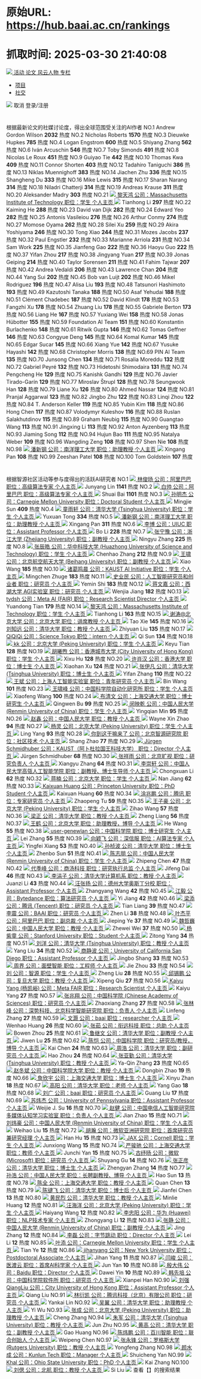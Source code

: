 # 原始URL: https://hub.baai.ac.cn/rankings

# 抓取时间: 2025-03-30 21:40:08

[![](https://hub.baai.ac.cn/_nuxt/img/logo.a2943de.svg) ](https://hub.baai.ac.cn/)
[ 活动 ](https://hub.baai.ac.cn/events)[ 论文 ](https://hub.baai.ac.cn/papers)[ 风云人物 ](https://hub.baai.ac.cn/rankings)[ 专栏 ](https://hub.baai.ac.cn/)
  * [ 项目](https://hub.baai.ac.cn/projects)
  * [ 社交](https://baai.org/l/linklocal)


[![](https://hub-cache.baai.ac.cn/hub-banner/baai-banner.png)](https://baai.org/l/deepm)
取消
登录/注册
# 
根据最新论文的社媒讨论度，得出全球范围受关注的AI作者
NO.1 
Andrew Gordon Wilson
**2032**
热度
NO.2 
Nicholas Roberts
**1570**
热度
NO.3 
Dieuwke Hupkes
**785**
热度
NO.4 
Logan Engstrom
**600**
热度
NO.5 
Shiyang Zhang
**562**
热度
NO.6 
Iván Arcuschin
**546**
热度
NO.7 
Toby Simonds
**491**
热度
NO.8 
Nicolas Le Roux
**451**
热度
NO.9 
Guiyao Tie
**442**
热度
NO.10 
Thomas Kwa
**409**
热度
NO.11 
Connor Shorten
**403**
热度
NO.12 
Tadahiro Taniguchi
**386**
热度
NO.13 
Niklas Muennighoff
**383**
热度
NO.14 
Jiachen Zhu
**336**
热度
NO.15 
Shangheng Du
**333**
热度
NO.16 
Mike Lewis
**315**
热度
NO.17 
Sharan Narang
**314**
热度
NO.18 
Niladri Chatterji
**314**
热度
NO.19 
Andreas Krause
**311**
热度
NO.20 
Aleksander Madry
**303**
热度
NO.21 
[![](https://friend-oss-s3.baai.ac.cn/link-v1/accounts/avatars/112/800/144/486/924/769/original/6e43ef65b56ed1cc.jpg) 黎天鸿 公司：Massachusetts Institute of Technology 职位：学生 个人主页 ](https://hub.baai.ac.cn/users/96714)
![](https://friend-oss-s3.baai.ac.cn/link-v1/accounts/avatars/112/800/144/486/924/769/original/6e43ef65b56ed1cc.jpg) Tianhong Li
**297**
热度
NO.22 
Kaiming He
**288**
热度
NO.23 
David van Dijk
**282**
热度
NO.24 
Edward Yeo
**282**
热度
NO.25 
Antonis Vasileiou
**276**
热度
NO.26 
Arthur Conmy
**274**
热度
NO.27 
Momose Oyama
**262**
热度
NO.28 
Silei Xu
**259**
热度
NO.29 
Akira Yoshiyama
**246**
热度
NO.30 
Tong Xiao
**244**
热度
NO.31 
Mozes Jacobs
**237**
热度
NO.32 
Paul Engstler
**232**
热度
NO.33 
Marianne Arriola
**231**
热度
NO.34 
Sam Work
**225**
热度
NO.35 
Jianfeng Gao
**222**
热度
NO.36 
Haoyu Guo
**222**
热度
NO.37 
Yifan Zhou
**217**
热度
NO.38 
Jingyang Yuan
**217**
热度
NO.39 
Jonas Geiping
**214**
热度
NO.40 
Taylor Sorensen
**211**
热度
NO.41 
Fahim Tajwar
**207**
热度
NO.42 
Andrea Vedaldi
**206**
热度
NO.43 
Lawrence Chan
**204**
热度
NO.44 
Yang Sui
**202**
热度
NO.45 
Bob van Luijt
**202**
热度
NO.46 
Mikel Rodriguez
**196**
热度
NO.47 
Alisa Liu
**193**
热度
NO.48 
Tatsunori Hashimoto
**193**
热度
NO.49 
Kazutoshi Tanaka
**188**
热度
NO.50 
Asaf Yehudai
**188**
热度
NO.51 
Clément Chadebec
**187**
热度
NO.52 
David Klindt
**178**
热度
NO.53 
Fangzhi Xu
**178**
热度
NO.54 
Zhuang Liu
**178**
热度
NO.55 
Gabriele Berton
**173**
热度
NO.56 
Liang He
**167**
热度
NO.57 
Yuxiang Wei
**158**
热度
NO.58 
Jonas Hübotter
**155**
热度
NO.59 
Foundation AI Team
**151**
热度
NO.60 
Konstantin Burlachenko
**148**
热度
NO.61 
Ritwik Gupta
**146**
热度
NO.62 
Tomas Geffner
**146**
热度
NO.63 
Congyue Deng
**145**
热度
NO.64 
Komal Kumar
**145**
热度
NO.65 
Edgar Sucar
**145**
热度
NO.66 
Xiang Yue
**142**
热度
NO.67 
Yusuke Hayashi
**142**
热度
NO.68 
Christopher Morris
**138**
热度
NO.69 
PIN AI Team
**135**
热度
NO.70 
Junsong Chen
**134**
热度
NO.71 
Rosalia Moreddu
**132**
热度
NO.72 
Gabriel Peyré
**132**
热度
NO.73 
Hidetoshi Shimodaira
**131**
热度
NO.74 
Pengcheng He
**129**
热度
NO.75 
Kanishk Gandhi
**129**
热度
NO.76 
Javier Tirado-Garín
**129**
热度
NO.77 
Miroslav Štrupl
**128**
热度
NO.78 
Seungwook Han
**128**
热度
NO.79 
Liane Xu
**126**
热度
NO.80 
Ahmed Nassar
**124**
热度
NO.81 
Pranjal Aggarwal
**123**
热度
NO.82 
Jingbo Zhu
**122**
热度
NO.83 
Linqi Zhou
**122**
热度
NO.84 
T. Anderson Keller
**119**
热度
NO.85 
Yubin Kim
**118**
热度
NO.86 
Hong Chen
**117**
热度
NO.87 
Volodymyr Kuleshov
**116**
热度
NO.88 
Ruslan Salakhutdinov
**115**
热度
NO.89 
Graham Neubig
**115**
热度
NO.90 
Guangtao Wang
**113**
热度
NO.91 
Jingxing Li
**113**
热度
NO.92 
Anton Ayzenberg
**113**
热度
NO.93 
Jiaming Song
**112**
热度
NO.94 
Hujun Bao
**111**
热度
NO.95 
Natalya Weber
**109**
热度
NO.96 
Wangding Zeng
**108**
热度
NO.97 
Shen Nie
**108**
热度
NO.98 
[![](https://simg.baai.ac.cn/uploads/2024/08/0d935f7c68514fa7fb03eb118232ffa8.png) 潘新钢 公司：南洋理工大学 职位：助理教授 个人主页 ](https://hub.baai.ac.cn/users/59181)
![](https://simg.baai.ac.cn/uploads/2024/08/0d935f7c68514fa7fb03eb118232ffa8.png) Xingang Pan
**108**
热度
NO.99 
Zeeshan Patel
**108**
热度
NO.100 
Tom Goldstein
**107**
热度
# 
根据智源社区活动等参与度得出的活跃AI研究者
NO.1 
[![](https://thirdwx.qlogo.cn/mmopen/vi_32/Q0j4TwGTfTLYOuLxFCbeNP4YJIR4xweiccPX8qeQwvjiae2o4wpMUlCMEZ44PKybOibUJW1uumIjaxfoOjjCzib7HA/132) 林俊旸 公司：阿里巴巴 职位：高级算法专家 个人主页 ](https://hub.baai.ac.cn/users/18796)
![](https://thirdwx.qlogo.cn/mmopen/vi_32/Q0j4TwGTfTLYOuLxFCbeNP4YJIR4xweiccPX8qeQwvjiae2o4wpMUlCMEZ44PKybOibUJW1uumIjaxfoOjjCzib7HA/132) Junyang Lin
**1141**
热度
NO.2 
[![](https://simg.baai.ac.cn/uploads/2025/03/764a53655d794bdaffa3d8fa18d23d2c.jpeg) 白帅 公司：阿里巴巴 职位：高级算法专家 个人主页 ](https://hub.baai.ac.cn/users/104622)
![](https://simg.baai.ac.cn/uploads/2025/03/764a53655d794bdaffa3d8fa18d23d2c.jpeg) Shuai Bai
**1101**
热度
NO.3 
[![](https://simg.baai.ac.cn/uploads/2025/03/9f81af0e23f85270a5f8652e4d16a6da.jpeg) 孙明杰 公司：Carnegie Mellon University 职位：Doctoral Student 个人主页 ](https://hub.baai.ac.cn/users/104523)
![](https://simg.baai.ac.cn/uploads/2025/03/9f81af0e23f85270a5f8652e4d16a6da.jpeg) Mingjie Sun
**409**
热度
NO.4 
[![](https://friend-oss-s3.baai.ac.cn/link-v1/accounts/avatars/114/070/561/847/603/068/original/c73aa28a8717283e.jpg) 童雨轩 公司：清华大学 (Tsinghua University) 职位：学生 个人主页 ](https://hub.baai.ac.cn/users/52472)
![](https://friend-oss-s3.baai.ac.cn/link-v1/accounts/avatars/114/070/561/847/603/068/original/c73aa28a8717283e.jpg) Yuxuan Tong
**334**
热度
NO.5 
[![](https://simg.baai.ac.cn/uploads/2024/08/0d935f7c68514fa7fb03eb118232ffa8.png) 潘新钢 公司：南洋理工大学 职位：助理教授 个人主页 ](https://hub.baai.ac.cn/users/59181)
![](https://simg.baai.ac.cn/uploads/2024/08/0d935f7c68514fa7fb03eb118232ffa8.png) Xingang Pan
**311**
热度
NO.6 
[![](https://simg.baai.ac.cn/uploads/2024/08/501d79d3e5321b569d14221b0cb1b411.png) 李博 公司：UIUC 职位：Assistant Professor 个人主页 ](https://hub.baai.ac.cn/users/35969)
![](https://simg.baai.ac.cn/uploads/2024/08/501d79d3e5321b569d14221b0cb1b411.png) Bo Li
**228**
热度
NO.7 
[![](https://simg.baai.ac.cn/uploads/2024/08/93de78c7840aa5c785c3598efd5add22.png) 张宁豫 公司：浙江大学 (Zhejiang University) 职位：副教授 个人主页 ](https://hub.baai.ac.cn/users/1242)
![](https://simg.baai.ac.cn/uploads/2024/08/93de78c7840aa5c785c3598efd5add22.png) Ningyu Zhang
**225**
热度
NO.8 
[![](https://sso-user-avatar.baai.ac.cn/v1/931654e7041ff7453fda8788139cf21e.png) 张辰皓 公司：华中科技大学 (Huazhong University of Science and Technology) 职位：学生 个人主页 ](https://hub.baai.ac.cn/users/66898)
![](https://sso-user-avatar.baai.ac.cn/v1/931654e7041ff7453fda8788139cf21e.png) Chenhao Zhang
**212**
热度
NO.9 
[![](https://sso-user-avatar.baai.ac.cn/v1/d79af5f9c9ffdfd3357ae45aef48f7be.png) 王啸 公司：北京航空航天大学 (Beihang University) 职位：副教授 个人主页 ](https://hub.baai.ac.cn/users/3461)
![](https://sso-user-avatar.baai.ac.cn/v1/d79af5f9c9ffdfd3357ae45aef48f7be.png) Xiao Wang
**185**
热度
NO.10 
[![](https://simg.baai.ac.cn/uploads/2024/11/38ad03593f93fb32e169d26876e6802f.png) 诸葛鸣晨 公司：KAUST AI Initiative 职位：学生 个人主页 ](https://hub.baai.ac.cn/users/28389)
![](https://simg.baai.ac.cn/uploads/2024/11/38ad03593f93fb32e169d26876e6802f.png) Mingchen Zhuge
**183**
热度
NO.11 
[![](https://sso-user-avatar.baai.ac.cn/v1/17a2c0011ff200a5cd25e6c0d01d591d.png) 史业民 公司：人工智能研究员和创业者 职位：研究员 个人主页 ](https://hub.baai.ac.cn/users/27060)
![](https://sso-user-avatar.baai.ac.cn/v1/17a2c0011ff200a5cd25e6c0d01d591d.png) Yemin Shi
**183**
热度
NO.12 
[![](https://friend-oss-s3.baai.ac.cn/link-v1/accounts/avatars/114/182/285/812/227/718/original/20876af27fd65976.jpg) 蒋文嘉 公司：西湖大学 AGI实验室 职位：研究员 个人主页 ](https://hub.baai.ac.cn/users/104845)
![](https://friend-oss-s3.baai.ac.cn/link-v1/accounts/avatars/114/182/285/812/227/718/original/20876af27fd65976.jpg) Wenjia Jiang
**182**
热度
NO.13 
[![](https://simg.baai.ac.cn/uploads/2024/11/17cc4843f29d2298f1808a3e5e74313b.png) tydsh 公司：Meta AI (FAIR) 职位：Research Scientist Director 个人主页 ](https://hub.baai.ac.cn/users/101003)
![](https://simg.baai.ac.cn/uploads/2024/11/17cc4843f29d2298f1808a3e5e74313b.png) Yuandong Tian
**179**
热度
NO.14 
[![](https://friend-oss-s3.baai.ac.cn/link-v1/accounts/avatars/112/800/144/486/924/769/original/6e43ef65b56ed1cc.jpg) 黎天鸿 公司：Massachusetts Institute of Technology 职位：学生 个人主页 ](https://hub.baai.ac.cn/users/96714)
![](https://friend-oss-s3.baai.ac.cn/link-v1/accounts/avatars/112/800/144/486/924/769/original/6e43ef65b56ed1cc.jpg) Tianhong Li
**163**
热度
NO.15 
[![](https://thirdwx.qlogo.cn/mmopen/vi_32/JGHaEiaic7xbJPicosibibTUWIxdh9neHcIAnW6WC13JdRJnO3WhiaI19aymWj9y7fjsAL0x6AoTHRS2UnXYia1jiaP5CA/132) 谢涛@北京大学 公司：北京大学 职位：讲席教授 个人主页 ](https://hub.baai.ac.cn/users/8229)
![](https://thirdwx.qlogo.cn/mmopen/vi_32/JGHaEiaic7xbJPicosibibTUWIxdh9neHcIAnW6WC13JdRJnO3WhiaI19aymWj9y7fjsAL0x6AoTHRS2UnXYia1jiaP5CA/132) Tao Xie
**145**
热度
NO.16 
[![](https://sso-user-avatar.baai.ac.cn/v1/28a80ac37c1fb18dffa874b19dcfe890.png) 刘知远 公司：清华大学 职位：教授 个人主页 ](https://hub.baai.ac.cn/users/638)
![](https://sso-user-avatar.baai.ac.cn/v1/28a80ac37c1fb18dffa874b19dcfe890.png) Zhiyuan Liu
**135**
热度
NO.17 
[![](https://simg.baai.ac.cn/uploads/2025/02/bf0f8f746c9094d83d36ba83fb458da4.jpeg) QiQiQi 公司：Science Tokyo 职位：intern 个人主页 ](https://hub.baai.ac.cn/users/103923)
![](https://simg.baai.ac.cn/uploads/2025/02/bf0f8f746c9094d83d36ba83fb458da4.jpeg) Qi Sun
**134**
热度
NO.18 
[![](https://friend-oss-s3.baai.ac.cn/link-v1/accounts/avatars/114/176/625/598/880/644/original/8f624d8db47f9bb9.jpeg) kk 公司：北京大学 (Peking University) 职位：学生 个人主页 ](https://hub.baai.ac.cn/users/42725)
![](https://friend-oss-s3.baai.ac.cn/link-v1/accounts/avatars/114/176/625/598/880/644/original/8f624d8db47f9bb9.jpeg) Keyu Tian
**128**
热度
NO.19 
[![](https://simg.baai.ac.cn/uploads/2024/08/911b61f379db08216c07cfe807773ce3.png) 胡曦煦 公司：香港城市大学 (City University of Hong Kong) 职位：学生 个人主页 ](https://hub.baai.ac.cn/users/42619)
![](https://simg.baai.ac.cn/uploads/2024/08/911b61f379db08216c07cfe807773ce3.png) Xixu Hu
**128**
热度
NO.20 
[![](https://friend-oss-s3.baai.ac.cn/link-v1/accounts/avatars/114/096/907/156/945/006/original/3f7f2585fd38827d.jpg) 许肖汉 公司：香港大学 职位：博士生 个人主页 ](https://hub.baai.ac.cn/users/17675)
![](https://friend-oss-s3.baai.ac.cn/link-v1/accounts/avatars/114/096/907/156/945/006/original/3f7f2585fd38827d.jpg) Xiaohan Xu
**124**
热度
NO.21 
[![](https://sso-user-avatar.baai.ac.cn/v1/b78af61ffb0c5df8dfb1727f23d1fe0e.png) 张伊凡 公司：清华大学 (Tsinghua University) 职位：博士生 个人主页 ](https://hub.baai.ac.cn/users/19790)
![](https://sso-user-avatar.baai.ac.cn/v1/b78af61ffb0c5df8dfb1727f23d1fe0e.png) Yifan Zhang
**110**
热度
NO.22 
[![](https://friend-oss-s3.baai.ac.cn/link-v1/accounts/avatars/113/440/545/211/646/866/original/62c0850588720cd3.jpg) 王斌 公司：上海人工智能实验室 职位：青年研究员 个人主页 ](https://hub.baai.ac.cn/users/101405)
![](https://friend-oss-s3.baai.ac.cn/link-v1/accounts/avatars/113/440/545/211/646/866/original/62c0850588720cd3.jpg) Bin Wang
**101**
热度
NO.23 
[![](https://sso-user-avatar.baai.ac.cn/v1/a2a87f3d337ea77c7418ff858b55ec41.png) 王啸峰 公司：中国科学院自动化研究所 职位：学生 个人主页 ](https://hub.baai.ac.cn/users/8731)
![](https://sso-user-avatar.baai.ac.cn/v1/a2a87f3d337ea77c7418ff858b55ec41.png) Xiaofeng Wang
**100**
热度
NO.24 
[![](https://friend-oss-s3.baai.ac.cn/link-v1/accounts/avatars/114/149/679/379/659/584/original/df77912dc4766a74.jpg) 布清文 公司：上海交通大学 职位：博士研究生 个人主页 ](https://hub.baai.ac.cn/users/104625)
![](https://friend-oss-s3.baai.ac.cn/link-v1/accounts/avatars/114/149/679/379/659/584/original/df77912dc4766a74.jpg) Qingwen Bu
**99**
热度
NO.25 
[![](https://sso-user-avatar.baai.ac.cn/v1/0ec5482267ab01c138baab886c6349df.png) 闵映乾 公司：中国人民大学 (Renmin University of China) 职位：学生 个人主页 ](https://hub.baai.ac.cn/users/2902)
![](https://sso-user-avatar.baai.ac.cn/v1/0ec5482267ab01c138baab886c6349df.png) Yingqian Min
**95**
热度
NO.26 
[![](https://simg.baai.ac.cn/uploads/2024/08/2c4ed60bd2b0e445b73e6a42c2b14305.jpg) 赵鑫 公司：中国人民大学 职位：教授 个人主页 ](https://hub.baai.ac.cn/users/2420)
![](https://simg.baai.ac.cn/uploads/2024/08/2c4ed60bd2b0e445b73e6a42c2b14305.jpg) Wayne Xin Zhao
**94**
热度
NO.27 
[![](https://thirdwx.qlogo.cn/mmopen/vi_32/GNHAUB0zIT1ibt7QqrBY394yMpquIwsicVVKkOp78oJ9GWnrGVMZcRosCYTia8056BhBcAeCuJFsTiaJL1onfCoQhQ/132) 杨灵 公司：北京大学 (Peking University) 职位：学生 个人主页 ](https://hub.baai.ac.cn/users/47577)
![](https://thirdwx.qlogo.cn/mmopen/vi_32/GNHAUB0zIT1ibt7QqrBY394yMpquIwsicVVKkOp78oJ9GWnrGVMZcRosCYTia8056BhBcAeCuJFsTiaJL1onfCoQhQ/132) Ling Yang
**93**
热度
NO.28 
[![](https://sso-user-avatar.baai.ac.cn/v1/607da93740d7a1e7e79764da6f62dd82.png) 你到这干嘛来了 公司：北京智源研究院 职位：社区技术 个人主页 ](https://hub.baai.ac.cn/users/16)
![](https://sso-user-avatar.baai.ac.cn/v1/607da93740d7a1e7e79764da6f62dd82.png) Shang Zhao
**77**
热度
NO.29 
[![](https://simg.baai.ac.cn/uploads/2024/06/143997b75cf11b789f2334a13d9149bb.png) Jürgen Schmidhuber 公司：KAUST（阿卜杜拉国王科技大学） 职位：Director 个人主页 ](https://hub.baai.ac.cn/users/95049)
![](https://simg.baai.ac.cn/uploads/2024/06/143997b75cf11b789f2334a13d9149bb.png) Jürgen Schmidhuber
**68**
热度
NO.30 
[![](https://simg.baai.ac.cn/uploads/2024/08/0f9bfc875d9d7a95c0c8b30a152a745a.png) 张祥雨 公司：北京旷视 职位：研究负责人 个人主页 ](https://hub.baai.ac.cn/users/1922)
![](https://simg.baai.ac.cn/uploads/2024/08/0f9bfc875d9d7a95c0c8b30a152a745a.png) Xiangyu Zhang
**64**
热度
NO.31 
[![](https://simg.baai.ac.cn/uploads/2024/08/b4c3ad7e2e7e48a8af084aff72d4d856.png) 李崇轩 公司：中国人民大学高瓴人工智能学院 职位：副教授、博士生导师 个人主页 ](https://hub.baai.ac.cn/users/26012)
![](https://simg.baai.ac.cn/uploads/2024/08/b4c3ad7e2e7e48a8af084aff72d4d856.png) Chongxuan Li
**62**
热度
NO.32 
[![](https://thirdwx.qlogo.cn/mmopen/4YDMnAYic1fTfL52YtrkFgDZhkql8WHPXrnSsAWoQAe74S8R3iaBZ3d4mOPzia9jWK8KfFfaoyuOaWLHNoOE2j2YpdI3x4p8SeR/132) 蒋楠 公司：北京大学 职位：学生 个人主页 ](https://hub.baai.ac.cn/users/12131)
![](https://thirdwx.qlogo.cn/mmopen/4YDMnAYic1fTfL52YtrkFgDZhkql8WHPXrnSsAWoQAe74S8R3iaBZ3d4mOPzia9jWK8KfFfaoyuOaWLHNoOE2j2YpdI3x4p8SeR/132) Nan Jiang
**62**
热度
NO.33 
[![](https://simg.baai.ac.cn/uploads/2025/02/9e9ec678791830de9221772246d1fd9a.png) Kaixuan Huang 公司：Princeton University 职位：PhD Student 个人主页 ](https://hub.baai.ac.cn/users/14377)
![](https://simg.baai.ac.cn/uploads/2025/02/9e9ec678791830de9221772246d1fd9a.png) Kaixuan Huang
**60**
热度
NO.34 
[![](https://thirdwx.qlogo.cn/mmopen/ZXKAmaeDa84g50REO1LiaXBq7QqaB2hPibU648Nr46R5iazajJTGkG5Zz4PLIVzlZBAddqd9icL1WNbMZ2ibfA9Jb7SsB5o9jPFJL/132) 涂兆鹏 公司：腾讯 职位：专家研究员 个人主页 ](https://hub.baai.ac.cn/users/17200)
![](https://thirdwx.qlogo.cn/mmopen/ZXKAmaeDa84g50REO1LiaXBq7QqaB2hPibU648Nr46R5iazajJTGkG5Zz4PLIVzlZBAddqd9icL1WNbMZ2ibfA9Jb7SsB5o9jPFJL/132) Zhaopeng Tu
**59**
热度
NO.35 
[![](https://sso-user-avatar.baai.ac.cn/v1/c2f4f1965f840055cd3f65f12299e75d.png) 王子豪 公司：北京大学 (Peking University) 职位：学生 个人主页 ](https://hub.baai.ac.cn/users/53192)
![](https://sso-user-avatar.baai.ac.cn/v1/c2f4f1965f840055cd3f65f12299e75d.png) Zihao Wang
**57**
热度
NO.36 
[![](https://thirdwx.qlogo.cn/mmopen/vi_32/DYAIOgq83eoGrZkcQF76jRcibhJSwNDCfic4jrAM2Picwu72uy4AxpGcqrNP1zAukRYxgsBYVc7iaDuE7ibBy37ViaVg/132) 梁正 公司：清华大学 职位：教授 个人主页 ](https://hub.baai.ac.cn/users/24338)
![](https://thirdwx.qlogo.cn/mmopen/vi_32/DYAIOgq83eoGrZkcQF76jRcibhJSwNDCfic4jrAM2Picwu72uy4AxpGcqrNP1zAukRYxgsBYVc7iaDuE7ibBy37ViaVg/132) Zheng Liang
**56**
热度
NO.37 
[![](https://thirdwx.qlogo.cn/mmopen/npl8XY1iaCpjURU7dZq8HsxJlL5F4iaJ4c4picXyibkXAgxJfo5cJpTbzrcKprbHwaYwjKmXJuSiameYicN6iaqvYQLh7E6whAwCbVw/132) 王鹤 公司：北京大学 职位：助理教授，博导 个人主页 ](https://hub.baai.ac.cn/users/7841)
![](https://thirdwx.qlogo.cn/mmopen/npl8XY1iaCpjURU7dZq8HsxJlL5F4iaJ4c4picXyibkXAgxJfo5cJpTbzrcKprbHwaYwjKmXJuSiameYicN6iaqvYQLh7E6whAwCbVw/132) He Wang
**55**
热度
NO.38 
[![](https://ticket-assets.baai.ac.cn/uploads/338ca9f22ca28fa660d0bbb7ac19e9a2.png) user-genewlan 公司：中国科学院 职位：博士研究生 个人主页 ](https://hub.baai.ac.cn/users/104307)
![](https://ticket-assets.baai.ac.cn/uploads/338ca9f22ca28fa660d0bbb7ac19e9a2.png) Lei Zhang
**55**
热度
NO.39 
[![](https://sso-user-avatar.baai.ac.cn/v1/54abbf4653e2943b147fcea9afe8fa6b.png) 向颖飞 公司：深信服 职位：AI算法专家 个人主页 ](https://hub.baai.ac.cn/users/3599)
![](https://sso-user-avatar.baai.ac.cn/v1/54abbf4653e2943b147fcea9afe8fa6b.png) Yingfei Xiang
**53**
热度
NO.40 
[![](https://simg.baai.ac.cn/uploads/2024/08/012a763c4d4a38b3e3f8cea0b665257e.jpeg) 孙桢波 公司：清华大学 职位：博士生 个人主页 ](https://hub.baai.ac.cn/users/35273)
![](https://simg.baai.ac.cn/uploads/2024/08/012a763c4d4a38b3e3f8cea0b665257e.jpeg) Zhenbo Sun
**51**
热度
NO.41 
[![](https://thirdwx.qlogo.cn/mmopen/vi_32/2KyPKYibcQxFldN05rXsamsEufo8qkVPPiaz0MCh5Mw9bJOZk9mymPDDJEBTghkxlbBpYJWU62NxZpaIT3IPevvQ/132) 陈志朋 公司：中国人民大学 (Renmin University of China) 职位：学生 个人主页 ](https://hub.baai.ac.cn/users/46123)
![](https://thirdwx.qlogo.cn/mmopen/vi_32/2KyPKYibcQxFldN05rXsamsEufo8qkVPPiaz0MCh5Mw9bJOZk9mymPDDJEBTghkxlbBpYJWU62NxZpaIT3IPevvQ/132) Zhipeng Chen
**47**
热度
NO.42 
[![](https://thirdwx.qlogo.cn/mmopen/4YDMnAYic1fRDDvvEFezv7biajWibBTgw0kMAXzHlm1EgCLDJTedascQcQmFNAnjaUbiafor9eNtbQt9zcJiam3oHnKMMN1Mn7fOr/132) 代季峰 公司：商汤科技 职位：研究执行总监 个人主页 ](https://hub.baai.ac.cn/users/5108)
![](https://thirdwx.qlogo.cn/mmopen/4YDMnAYic1fRDDvvEFezv7biajWibBTgw0kMAXzHlm1EgCLDJTedascQcQmFNAnjaUbiafor9eNtbQt9zcJiam3oHnKMMN1Mn7fOr/132) Jifeng Dai
**46**
热度
NO.43 
[![](https://sso-user-avatar.baai.ac.cn/v1/b779e6ba268dcef525ca04cd29d0544c.png) 李涓子 公司：清华大学计算机系 职位：教授 个人主页 ](https://hub.baai.ac.cn/users/19004)
![](https://sso-user-avatar.baai.ac.cn/v1/b779e6ba268dcef525ca04cd29d0544c.png) Juanzi Li
**43**
热度
NO.44 
[![](https://simg.baai.ac.cn/uploads/2024/08/775381816215126b3f15df6d29f0c0a2.png) 汪张扬 公司：德州大学奥斯丁分校 职位：Assistant Professor 个人主页 ](https://hub.baai.ac.cn/users/36772)
![](https://simg.baai.ac.cn/uploads/2024/08/775381816215126b3f15df6d29f0c0a2.png) Zhangyang Wang
**42**
热度
NO.45 
[![](https://simg.baai.ac.cn/uploads/2024/08/fbad352ec252ced189e6824bab0d97a5.png) 江毅 公司：Bytedance 职位：算法研究员 个人主页 ](https://hub.baai.ac.cn/users/47853)
![](https://simg.baai.ac.cn/uploads/2024/08/fbad352ec252ced189e6824bab0d97a5.png) Yi Jiang
**42**
热度
NO.46 
[![](https://friend-oss-s3.baai.ac.cn/link-v1/accounts/avatars/113/163/868/969/234/698/original/52acee8b8a6c8bbe.jpg) 梁添 公司：腾讯 (Tencent) 职位：研究员 个人主页 ](https://hub.baai.ac.cn/users/19248)
![](https://friend-oss-s3.baai.ac.cn/link-v1/accounts/avatars/113/163/868/969/234/698/original/52acee8b8a6c8bbe.jpg) Tian Liang
**39**
热度
NO.47 
[![](https://sso-user-avatar.baai.ac.cn/v1/8a19e5ed3389e5bc3362a1243e341537.png) 李震 公司：BAAI 职位：研究员 个人主页 ](https://hub.baai.ac.cn/users/78429)
![](https://sso-user-avatar.baai.ac.cn/v1/8a19e5ed3389e5bc3362a1243e341537.png) Zhen Li
**38**
热度
NO.48 
[![](https://thirdwx.qlogo.cn/mmopen/vi_32/tqbRHf6mqpRjHt7CNF9ApcZEXL6g8VYnLNajKTsUIBs5ibZpllUcyUJbBXqyHxMyNsNQicKUgEv8cndarIic4RCjQ/132) 叶杰平 公司：阿里巴巴 职位：副总裁 个人主页 ](https://hub.baai.ac.cn/users/5796)
![](https://thirdwx.qlogo.cn/mmopen/vi_32/tqbRHf6mqpRjHt7CNF9ApcZEXL6g8VYnLNajKTsUIBs5ibZpllUcyUJbBXqyHxMyNsNQicKUgEv8cndarIic4RCjQ/132) Jieping Ye
**37**
热度
NO.49 
[![](https://sso-user-avatar.baai.ac.cn/v1/a5f2e670a1364953588c9301d10bc1dd.png) 魏哲巍 公司：中国人民大学 职位：教授 个人主页 ](https://hub.baai.ac.cn/users/16708)
![](https://sso-user-avatar.baai.ac.cn/v1/a5f2e670a1364953588c9301d10bc1dd.png) Zhewei Wei
**37**
热度
NO.50 
[![](https://simg.baai.ac.cn/uploads/2024/10/0bf353b82e0d95fa3418e927441b1b42.png) 杨紫童 公司：Stanford University 职位：Student 个人主页 ](https://hub.baai.ac.cn/users/100133)
![](https://simg.baai.ac.cn/uploads/2024/10/0bf353b82e0d95fa3418e927441b1b42.png) Zitong Yang
**34**
热度
NO.51 
[![](https://simg.baai.ac.cn/uploads/2024/08/eb3645a0b9d76dc3171ebb9ca399049b.png) 刘洋 公司：清华大学 (Tsinghua University) 职位：教授 个人主页 ](https://hub.baai.ac.cn/users/666)
![](https://simg.baai.ac.cn/uploads/2024/08/eb3645a0b9d76dc3171ebb9ca399049b.png) Yang Liu
**34**
热度
NO.52 
[![](https://simg.baai.ac.cn/uploads/2024/08/8447392161393cf6140fc8ee9e78ce6b.png) 商静波 公司：University of California San Diego 职位：Assistant Professor 个人主页 ](https://hub.baai.ac.cn/users/37538)
![](https://simg.baai.ac.cn/uploads/2024/08/8447392161393cf6140fc8ee9e78ce6b.png) Jingbo Shang
**33**
热度
NO.53 
[![](https://thirdwx.qlogo.cn/mmopen/vi_32/Q0j4TwGTfTJOdJsNXCcdOk2ic87k120a107A5I8UnAAVzOnEkB63lcSxkgaic8BwtDP5yUgwiaOJ188FiaGFk0jOvw/132) 周界 公司：面壁智能 职位：工程师 个人主页 ](https://hub.baai.ac.cn/users/1557)
![](https://thirdwx.qlogo.cn/mmopen/vi_32/Q0j4TwGTfTJOdJsNXCcdOk2ic87k120a107A5I8UnAAVzOnEkB63lcSxkgaic8BwtDP5yUgwiaOJ188FiaGFk0jOvw/132) Jie Zhou
**33**
热度
NO.54 
[![](https://sso-user-avatar.baai.ac.cn/v1/c3d221b36e596da06c84665194adc160.png) 刘 公司：智源 职位：学生 个人主页 ](https://hub.baai.ac.cn/users/15798)
![](https://sso-user-avatar.baai.ac.cn/v1/c3d221b36e596da06c84665194adc160.png) Zheng Liu
**28**
热度
NO.55 
[![](https://simg.baai.ac.cn/uploads/2024/08/d3c71d2f621241eb42d10c378476fb46.jpg) 邱锡鹏 公司：复旦大学 职位：教授 个人主页 ](https://hub.baai.ac.cn/users/879)
![](https://simg.baai.ac.cn/uploads/2024/08/d3c71d2f621241eb42d10c378476fb46.jpg) Xipeng Qiu
**27**
热度
NO.56 
[![](https://friend-oss-s3.baai.ac.cn/link-v1/accounts/avatars/114/021/377/810/866/902/original/3e54848be7959d3b.jpg) Kaiyu Yang (杨凯峪) 公司：Meta FAIR 职位：Research Scientist 个人主页 ](https://hub.baai.ac.cn/users/102938)
![](https://friend-oss-s3.baai.ac.cn/link-v1/accounts/avatars/114/021/377/810/866/902/original/3e54848be7959d3b.jpg) Kaiyu Yang
**27**
热度
NO.57 
[![](https://sso-user-avatar.baai.ac.cn/v1/3f0b9e6ee32db2eacdb4ae6116bb8543.png) 张兆翔 公司：中国科学院 (Chinese Academy of Sciences) 职位：研究员 个人主页 ](https://hub.baai.ac.cn/users/83334)
![](https://sso-user-avatar.baai.ac.cn/v1/3f0b9e6ee32db2eacdb4ae6116bb8543.png) Zhaoxiang Zhang
**27**
热度
NO.58 
[![](https://thirdwx.qlogo.cn/mmopen/vi_32/Nrmd1Asp5FKlibPIkafXxhVSlr962b8d0GUGWRHQ3Cb0gsYia661UF2YwGIHQk2iah78nibOb7uawN6gxTO8ibDKzMw/132) 张林峰 公司：深势科技、北京科学智能研究院 职位：负责人 个人主页 ](https://hub.baai.ac.cn/users/40222)
![](https://thirdwx.qlogo.cn/mmopen/vi_32/Nrmd1Asp5FKlibPIkafXxhVSlr962b8d0GUGWRHQ3Cb0gsYia661UF2YwGIHQk2iah78nibOb7uawN6gxTO8ibDKzMw/132) Linfeng Zhang
**27**
热度
NO.59 
[![](https://thirdwx.qlogo.cn/mmopen/4YDMnAYic1fTnxTSz8wmcK0ibnTlsNdE2JyGLHyPlETYbjNRdMibcs0KzboJeicnIvdAHNXiabw2slNVwePBhRibVaPia9fM6Q9QYwD/132) 文灏 公司：baai 职位：researcher 个人主页 ](https://hub.baai.ac.cn/users/14926)
![](https://thirdwx.qlogo.cn/mmopen/4YDMnAYic1fTnxTSz8wmcK0ibnTlsNdE2JyGLHyPlETYbjNRdMibcs0KzboJeicnIvdAHNXiabw2slNVwePBhRibVaPia9fM6Q9QYwD/132) Wenhao Huang
**26**
热度
NO.60 
[![](https://simg.baai.ac.cn/uploads/2024/07/20e0084e427259468dc2f4858b6a2b04.png) 张茹 公司：衔远科技 职位：总助 个人主页 ](https://hub.baai.ac.cn/users/23750)
![](https://simg.baai.ac.cn/uploads/2024/07/20e0084e427259468dc2f4858b6a2b04.png) Bowen Zhou
**25**
热度
NO.61 
[![](https://thirdwx.qlogo.cn/mmopen/4YDMnAYic1fTdXn1lpiars2Q5afuibuyrAEWG7DtYfUYMfxXE8X7U1EqR0knFNiarLJrJJX48po9sMBbyORHw1mQk2PWYr1icWSiby/132) 鲁继文 公司：清华大学 职位：副教授 个人主页 ](https://hub.baai.ac.cn/users/16879)
![](https://thirdwx.qlogo.cn/mmopen/4YDMnAYic1fTdXn1lpiars2Q5afuibuyrAEWG7DtYfUYMfxXE8X7U1EqR0knFNiarLJrJJX48po9sMBbyORHw1mQk2PWYr1icWSiby/132) Jiwen Lu
**25**
热度
NO.62 
[![](https://thirdwx.qlogo.cn/mmopen/AdZ8l7gPy9LgbmE40iccFJS8MIXJjVUPxFZxkSEib9icKzexK16GAxfB68hicvCaODdkVbJrzQNwu6Iv6M0RFnwQYwLuDG7evC1T/132) 陈恺 公司：中国科学院 职位：研究员/教授，博导 个人主页 ](https://hub.baai.ac.cn/users/16896)
![](https://thirdwx.qlogo.cn/mmopen/AdZ8l7gPy9LgbmE40iccFJS8MIXJjVUPxFZxkSEib9icKzexK16GAxfB68hicvCaODdkVbJrzQNwu6Iv6M0RFnwQYwLuDG7evC1T/132) Kai Chen
**24**
热度
NO.63 
[![](https://thirdwx.qlogo.cn/mmopen/vi_32/Q0j4TwGTfTJZmm5lWL0PlQU6kR7XdYTPT88RviclnZkAaX8F0iaavXIkVbaOMJ5BUl4ia037gaMKMR8S8FMs1GW9Q/132) 周浩 公司：清华大学 职位：副研究员 个人主页 ](https://hub.baai.ac.cn/users/55153)
![](https://thirdwx.qlogo.cn/mmopen/vi_32/Q0j4TwGTfTJZmm5lWL0PlQU6kR7XdYTPT88RviclnZkAaX8F0iaavXIkVbaOMJ5BUl4ia037gaMKMR8S8FMs1GW9Q/132) Hao Zhou
**24**
热度
NO.64 
[![](https://simg.baai.ac.cn/uploads/2024/08/bf0b3ee2172f63829b50c6685254fe5b.png) 张亚勤 公司：清华大学 (Tsinghua University) 职位：教授 个人主页 ](https://hub.baai.ac.cn/users/13076)
![](https://simg.baai.ac.cn/uploads/2024/08/bf0b3ee2172f63829b50c6685254fe5b.png) Ya-Qin Zhang
**23**
热度
NO.65 
[![](https://thirdwx.qlogo.cn/mmopen/AdZ8l7gPy9KvwEKeawAe8QI27oJ06SDWibykrVdEFicmzsIic3oY2DeTM1sQ2RicasHUPZQtpHJ2zicicEUrFYLuLKoV8rrC5QbSZd/132) 赵冬斌 公司：中国科学院大学 职位：教授 个人主页 ](https://hub.baai.ac.cn/users/12754)
![](https://thirdwx.qlogo.cn/mmopen/AdZ8l7gPy9KvwEKeawAe8QI27oJ06SDWibykrVdEFicmzsIic3oY2DeTM1sQ2RicasHUPZQtpHJ2zicicEUrFYLuLKoV8rrC5QbSZd/132) Dongbin Zhao
**19**
热度
NO.66 
[![](https://sso-user-avatar.baai.ac.cn/v1/ca3fc600118beda5fefec59adbd022cd.png) 詹欣宇 公司：上海交通大学 职位：博士生 个人主页 ](https://hub.baai.ac.cn/users/103919)
![](https://sso-user-avatar.baai.ac.cn/v1/ca3fc600118beda5fefec59adbd022cd.png) Xinyu Zhan
**18**
热度
NO.67 
[![](https://thirdwx.qlogo.cn/mmopen/vi_32/Q0j4TwGTfTJ3lLfsUcFiaCV2zp49Rv4DzMuSxXe8R4qyAadicbryRfuQtDxsqOIEH3FCibrx3bxh732SCcsOrnVjA/132) 高阳 公司：清华大学 职位：老师 个人主页 ](https://hub.baai.ac.cn/users/27125)
![](https://thirdwx.qlogo.cn/mmopen/vi_32/Q0j4TwGTfTJ3lLfsUcFiaCV2zp49Rv4DzMuSxXe8R4qyAadicbryRfuQtDxsqOIEH3FCibrx3bxh732SCcsOrnVjA/132) Yang Gao
**18**
热度
NO.68 
[![](https://sso-user-avatar.baai.ac.cn/v1/752a8831ead87924c3910139ed7bc215.png) 刘广 公司：baai 职位：研究员 个人主页 ](https://hub.baai.ac.cn/users/4778)
![](https://sso-user-avatar.baai.ac.cn/v1/752a8831ead87924c3910139ed7bc215.png) Guang Liu
**17**
热度
NO.69 
[![](https://thirdwx.qlogo.cn/mmopen/sv6ibWTe43p4M7OYb7gwmjLmcWttI1NibreA6tnv8zLSdyq7p5IX2miakV9IHyleoJ9gTPVkEiaIo6QfP9zxMcz8q8VkyLKbzKCC/132) 苏炜杰 公司：University of Pennsylvania 职位：Assistant Professor 个人主页 ](https://hub.baai.ac.cn/users/16998)
![](https://thirdwx.qlogo.cn/mmopen/sv6ibWTe43p4M7OYb7gwmjLmcWttI1NibreA6tnv8zLSdyq7p5IX2miakV9IHyleoJ9gTPVkEiaIo6QfP9zxMcz8q8VkyLKbzKCC/132) Weijie J. Su
**16**
热度
NO.70 
[![](https://thirdwx.qlogo.cn/mmopen/vi_32/DYAIOgq83eqrcBtCRb0zSWcuXIjVgv8Oab78Lia78yJs8ic40ibzoLoNrwuS7XCiaglpVxqBtmI2ZjViaNEj3wsMY6Q/132) 赵健 公司：中国电信人工智能研究院多媒体认知学习实验室 职位：负责人 个人主页 ](https://hub.baai.ac.cn/users/9417)
![](https://thirdwx.qlogo.cn/mmopen/vi_32/DYAIOgq83eqrcBtCRb0zSWcuXIjVgv8Oab78Lia78yJs8ic40ibzoLoNrwuS7XCiaglpVxqBtmI2ZjViaNEj3wsMY6Q/132) Jian Zhao
**15**
热度
NO.71 
[![](https://sso-user-avatar.baai.ac.cn/v1/a357f96a3e613ba8f86ac44f3806c86c.png) 刘炜豪 公司：中国人民大学 (Renmin University of China) 职位：学生 个人主页 ](https://hub.baai.ac.cn/users/83638)
![](https://sso-user-avatar.baai.ac.cn/v1/a357f96a3e613ba8f86ac44f3806c86c.png) Weihao Liu
**15**
热度
NO.72 
[![](https://thirdwx.qlogo.cn/mmopen/AdZ8l7gPy9KvwEKeawAe8YPgwPocriaybwcU0icH10Fnn7iaR2DXooZBfOaRytS5eTEyZbJHMMPB0tia8e6iavvDhPh3eyXzV0Yfj/132) 胡瀚 公司：微软亚洲研究院 职位：首席研究员兼研究经理 个人主页 ](https://hub.baai.ac.cn/users/2320)
![](https://thirdwx.qlogo.cn/mmopen/AdZ8l7gPy9KvwEKeawAe8YPgwPocriaybwcU0icH10Fnn7iaR2DXooZBfOaRytS5eTEyZbJHMMPB0tia8e6iavvDhPh3eyXzV0Yfj/132) Han Hu
**15**
热度
NO.73 
[![](https://thirdwx.qlogo.cn/mmopen/vi_32/Q3auHgzwzM4NoSIo4cWDMl04D0K23D3FqPw2QNCaCQXTp8cNJ4UNItHLZySW2lFqLzGJibiaUd1e61nL4ugtiaWEWNSAq6p0ia34/132) JAX 公司：Cornell 职位：学生 个人主页 ](https://hub.baai.ac.cn/users/80548)
![](https://thirdwx.qlogo.cn/mmopen/vi_32/Q3auHgzwzM4NoSIo4cWDMl04D0K23D3FqPw2QNCaCQXTp8cNJ4UNItHLZySW2lFqLzGJibiaUd1e61nL4ugtiaWEWNSAq6p0ia34/132) Junxiong Wang
**15**
热度
NO.74 
[![](https://simg.baai.ac.cn/uploads/2024/08/fb5540394aca8f39c9cb06de20d6d755.jpeg) 严骏驰 公司：上海交通大学 职位：教师 个人主页 ](https://hub.baai.ac.cn/users/30178)
![](https://simg.baai.ac.cn/uploads/2024/08/fb5540394aca8f39c9cb06de20d6d755.jpeg) Junchi Yan
**15**
热度
NO.75 
[![](https://sso-user-avatar.baai.ac.cn/v1/4cbd252a51a15011dc9107b6a2a99f84.png) 古纾旸 公司：微软 (Microsoft) 职位：研究员 个人主页 ](https://hub.baai.ac.cn/users/20090)
![](https://sso-user-avatar.baai.ac.cn/v1/4cbd252a51a15011dc9107b6a2a99f84.png) Shuyang Gu
**14**
热度
NO.76 
[![](https://sso-user-avatar.baai.ac.cn/v1/34e0e150c51a6e4e1fabe1e35ee8951c.png) 张正彦 公司：清华大学 职位：博士生 个人主页 ](https://hub.baai.ac.cn/users/2209)
![](https://sso-user-avatar.baai.ac.cn/v1/34e0e150c51a6e4e1fabe1e35ee8951c.png) Zhengyan Zhang
**14**
热度
NO.77 
[![](https://thirdwx.qlogo.cn/mmopen/3a3QxMHZ8Yyibytnf56c2R3jkaIkpz7ZFcNicXLgUsyAwVjDBVI42ttDk3icto7o3bE2meEGFibCFhDjqRPo5G4O93JiciaekiavCZL/132) 孙浩 公司：中国人民大学 职位：长聘副教授、博导 个人主页 ](https://hub.baai.ac.cn/users/20047)
![](https://thirdwx.qlogo.cn/mmopen/3a3QxMHZ8Yyibytnf56c2R3jkaIkpz7ZFcNicXLgUsyAwVjDBVI42ttDk3icto7o3bE2meEGFibCFhDjqRPo5G4O93JiciaekiavCZL/132) Hao Sun
**13**
热度
NO.78 
[![](https://thirdwx.qlogo.cn/mmopen/npl8XY1iaCpj42zf0vhD5pZiaT7wwjvE37Xnzl6NujdB8QYLfLpD0Em6IFJOic0dBngBgPVAIcPnlGFzJCuZ7dG4iargLibzxcI4u/132) 陈全 公司：上海交通大学 职位：教授 个人主页 ](https://hub.baai.ac.cn/users/17192)
![](https://thirdwx.qlogo.cn/mmopen/npl8XY1iaCpj42zf0vhD5pZiaT7wwjvE37Xnzl6NujdB8QYLfLpD0Em6IFJOic0dBngBgPVAIcPnlGFzJCuZ7dG4iargLibzxcI4u/132) Quan Chen
**13**
热度
NO.79 
[![](https://simg.baai.ac.cn/uploads/2024/08/8afe3f1d61825da2bbecbdfb7a4ff4e4.png) 陈键飞 公司：清华大学 职位：博士后 个人主页 ](https://hub.baai.ac.cn/users/10955)
![](https://simg.baai.ac.cn/uploads/2024/08/8afe3f1d61825da2bbecbdfb7a4ff4e4.png) Jianfei Chen
**13**
热度
NO.80 
[![](https://simg.baai.ac.cn/uploads/2024/08/4d4802f5bb4b40f4f7facb97985abc81.jpg) 黄民烈 公司：清华大学 职位：教授 个人主页 ](https://hub.baai.ac.cn/users/2203)
![](https://simg.baai.ac.cn/uploads/2024/08/4d4802f5bb4b40f4f7facb97985abc81.jpg) Minlie Huang
**12**
热度
NO.81 
[![](https://friend-oss-s3.baai.ac.cn/link-v1/accounts/avatars/113/463/031/296/293/645/original/e14fa7db2cae75ba.png) 汪海洋 公司：北京大学 (Peking University) 职位：学生 个人主页 ](https://hub.baai.ac.cn/users/101494)
![](https://friend-oss-s3.baai.ac.cn/link-v1/accounts/avatars/113/463/031/296/293/645/original/e14fa7db2cae75ba.png) Haiyang Wang
**12**
热度
NO.82 
[![](https://sso-user-avatar.baai.ac.cn/v1/57e35b69a329c5ef95537e8b3ac54931.png) 李忠阳 公司：华为 (Huawei) 职位：NLP技术专家 个人主页 ](https://hub.baai.ac.cn/users/6097)
![](https://sso-user-avatar.baai.ac.cn/v1/57e35b69a329c5ef95537e8b3ac54931.png) Zhongyang Li
**12**
热度
NO.83 
[![](https://sso-user-avatar.baai.ac.cn/v1/0a96b44cfb4570b3d36b208c82d5fb74.png) 张静 公司：中国人民大学 (Renmin University of China) 职位：副教授 个人主页 ](https://hub.baai.ac.cn/users/5135)
![](https://sso-user-avatar.baai.ac.cn/v1/0a96b44cfb4570b3d36b208c82d5fb74.png) Jing Zhang
**12**
热度
NO.84 
[![](https://thirdwx.qlogo.cn/mmopen/vi_32/KwqGhatl1MJgtIg5icBiapQuK0q38SdBSWyxHnuSGfMLc53pIVMj6IskQJibMVKDrJ7BgjmNy3iaZPCCicYuZibHxpYw/132) 李磊 公司：字节跳动 职位：Director 个人主页 ](https://hub.baai.ac.cn/users/34305)
![](https://thirdwx.qlogo.cn/mmopen/vi_32/KwqGhatl1MJgtIg5icBiapQuK0q38SdBSWyxHnuSGfMLc53pIVMj6IskQJibMVKDrJ7BgjmNy3iaZPCCicYuZibHxpYw/132) Lei Li
**12**
热度
NO.85 
[![](https://sso-user-avatar.baai.ac.cn/v1/c575c4ef385257f9824735d90cbad6ed.png) 叶添 公司：Carnegie Mellon University 职位：学生 个人主页 ](https://hub.baai.ac.cn/users/97428)
![](https://sso-user-avatar.baai.ac.cn/v1/c575c4ef385257f9824735d90cbad6ed.png) Tian Ye
**12**
热度
NO.86 
[![](https://simg.baai.ac.cn/uploads/2025/01/c6bafe90e71832f72e6a4783e2bd3036.jpeg) jihanyang 公司：New York University 职位：Postdoctoral Associate 个人主页 ](https://hub.baai.ac.cn/users/103261)
![](https://simg.baai.ac.cn/uploads/2025/01/c6bafe90e71832f72e6a4783e2bd3036.jpeg) Jihan Yang
**11**
热度
NO.87 
[![](https://simg.baai.ac.cn/uploads/2024/08/7ca234511b76d7364e53130889ac4f78.png) 闫峻 公司：医渡云 职位：首席AI科学家 个人主页 ](https://hub.baai.ac.cn/users/49231)
![](https://simg.baai.ac.cn/uploads/2024/08/7ca234511b76d7364e53130889ac4f78.png) Jun Yan
**10**
热度
NO.88 
[![](https://simg.baai.ac.cn/uploads/2024/08/69f61c98c79a7ce73fa80018319680c9.png) 殷大伟 公司：Baidu 职位：Director 个人主页 ](https://hub.baai.ac.cn/users/24240)
![](https://simg.baai.ac.cn/uploads/2024/08/69f61c98c79a7ce73fa80018319680c9.png) Dawei Yin
**10**
热度
NO.89 
[![](https://sso-user-avatar.baai.ac.cn/v1/d5febcf775a32b8d1bf9e1203b84c7d5.png) 韩先培 公司：中国科学院软件所 职位：研究员 个人主页 ](https://hub.baai.ac.cn/users/5060)
![](https://sso-user-avatar.baai.ac.cn/v1/d5febcf775a32b8d1bf9e1203b84c7d5.png) Xianpei Han
NO.90 
[![](https://simg.baai.ac.cn/uploads/2024/08/3c16b54a453ca06a06a86d081c8a67d2.png) 刘强 QiangLiu 公司：City University of Hong Kong 职位：Assistant Professor 个人主页 ](https://hub.baai.ac.cn/users/26566)
![](https://simg.baai.ac.cn/uploads/2024/08/3c16b54a453ca06a06a86d081c8a67d2.png) Qiang Liu
NO.91 
[![](https://thirdwx.qlogo.cn/mmopen/3a3QxMHZ8YzBoC7icibtheibF5gicWQlluS6wtibrIrwb1TJosOCn45wSD2bwOibkrmFLWADVe3PNPm24xNbHm9BvYxg/132) 林衍凯 公司：腾讯科技（北京）有限公司 职位：研究员 个人主页 ](https://hub.baai.ac.cn/users/17193)
![](https://thirdwx.qlogo.cn/mmopen/3a3QxMHZ8YzBoC7icibtheibF5gicWQlluS6wtibrIrwb1TJosOCn45wSD2bwOibkrmFLWADVe3PNPm24xNbHm9BvYxg/132) Yankai Lin
NO.92 
[![](https://thirdwx.qlogo.cn/mmopen/AdZ8l7gPy9L4BtugHYtyZaXsUxypE5LeXGLBH86jOx0QxgKycl7w1RZY6tv7gkdiavZxk1ylujibM8crwTBHyc6kYP7ranicmhK/132) 吴翼 公司：清华大学 职位：助理教授 个人主页 ](https://hub.baai.ac.cn/users/17196)
![](https://thirdwx.qlogo.cn/mmopen/AdZ8l7gPy9L4BtugHYtyZaXsUxypE5LeXGLBH86jOx0QxgKycl7w1RZY6tv7gkdiavZxk1ylujibM8crwTBHyc6kYP7ranicmhK/132) Yi Wu
NO.93 
[![](https://thirdwx.qlogo.cn/mmopen/npl8XY1iaCphGKyNib0auf8SFc5vSO5yfB31d1ia4cicRzNNcveSaJc0NlUQWBYAOoEiabt00PMtXibalOVL8RFexVnQ6BITOHic96A/132) 张成 公司：北京大学 (Peking University) 职位：助理教授 个人主页 ](https://hub.baai.ac.cn/users/17189)
![](https://thirdwx.qlogo.cn/mmopen/npl8XY1iaCphGKyNib0auf8SFc5vSO5yfB31d1ia4cicRzNNcveSaJc0NlUQWBYAOoEiabt00PMtXibalOVL8RFexVnQ6BITOHic96A/132) Cheng Zhang
NO.94 
[![](https://sso-user-avatar.baai.ac.cn/v1/d9ed89f798913a01562696235b559de1.png) 朱军 公司：清华大学 (Tsinghua University) 职位：教授 个人主页 ](https://hub.baai.ac.cn/users/46623)
![](https://sso-user-avatar.baai.ac.cn/v1/d9ed89f798913a01562696235b559de1.png) Jun Zhu
NO.95 
[![](https://thirdwx.qlogo.cn/mmopen/vi_32/Q0j4TwGTfTLVawDwprN4BN8t3TOzeZviaxjAPpQmPYLwZVuyprpvLejGjonIbm6iaXhSVia8e2MBicx1NibtE8Cskug/132) 黄高 公司：清华大学 职位：副教授 个人主页 ](https://hub.baai.ac.cn/users/1839)
![](https://thirdwx.qlogo.cn/mmopen/vi_32/Q0j4TwGTfTLVawDwprN4BN8t3TOzeZviaxjAPpQmPYLwZVuyprpvLejGjonIbm6iaXhSVia8e2MBicx1NibtE8Cskug/132) Gao Huang
NO.96 
[![](https://thirdwx.qlogo.cn/mmopen/vi_32/Q0j4TwGTfTLFwdlNOEqBoJ870SVicVeicADJOLyjHKiajwEMWuHwE0V5hZwJ0XMCC3oxkrBYz8EolVxaYS43z5ybw/132) 陈炜鹏 公司：百川智能 职位：联合创始人 个人主页 ](https://hub.baai.ac.cn/users/58605)
![](https://thirdwx.qlogo.cn/mmopen/vi_32/Q0j4TwGTfTLFwdlNOEqBoJ870SVicVeicADJOLyjHKiajwEMWuHwE0V5hZwJ0XMCC3oxkrBYz8EolVxaYS43z5ybw/132) Weipeng Chen
NO.97 
[![](https://thirdwx.qlogo.cn/mmopen/vi_32/DYAIOgq83epSS41HXNxoKf0QPZvsSykjQFoyAHxoWEkCQS1SR9jggXnPzLib4PdZQpWQDdnqwaIic60VH08mQIAQ/132) 张永锋 公司：罗格斯大学 (Rutgers University) 职位：教授 个人主页 ](https://hub.baai.ac.cn/users/76468)
![](https://thirdwx.qlogo.cn/mmopen/vi_32/DYAIOgq83epSS41HXNxoKf0QPZvsSykjQFoyAHxoWEkCQS1SR9jggXnPzLib4PdZQpWQDdnqwaIic60VH08mQIAQ/132) Yongfeng Zhang
NO.98 
[![](https://simg.baai.ac.cn/uploads/2024/08/686e8f32fe3c3e1dc6e01fa95ad23f87.png) 颜水成 公司：Kunlun Tech 职位：Manager 个人主页 ](https://hub.baai.ac.cn/users/35488)
![](https://simg.baai.ac.cn/uploads/2024/08/686e8f32fe3c3e1dc6e01fa95ad23f87.png) Shuicheng Yan
NO.99 
[![](https://sso-user-avatar.baai.ac.cn/v1/e38e29fef2b119263fc02a57c9443731.png) Khal 公司：Ohio State University 职位：PhD 个人主页 ](https://hub.baai.ac.cn/users/80926)
![](https://sso-user-avatar.baai.ac.cn/v1/e38e29fef2b119263fc02a57c9443731.png) Kai Zhang
NO.100 
[![](https://thirdwx.qlogo.cn/mmopen/vi_32/Kwx7MNHeCdHqicREzHSanx6bk4vq449tjwv3ibu50VkOp9SwPJicrktBaI8xecMhfG6k7DRd8MgGMSjWZWicezQD3Q/132) 刘偲 公司：北航 职位：教授 个人主页 ](https://hub.baai.ac.cn/users/17236)
![](https://thirdwx.qlogo.cn/mmopen/vi_32/Kwx7MNHeCdHqicREzHSanx6bk4vq449tjwv3ibu50VkOp9SwPJicrktBaI8xecMhfG6k7DRd8MgGMSjWZWicezQD3Q/132) Si Liu
![](https://hub.baai.ac.cn/_nuxt/img/backtop.3d51554.png)
查看【】的搜索结果
